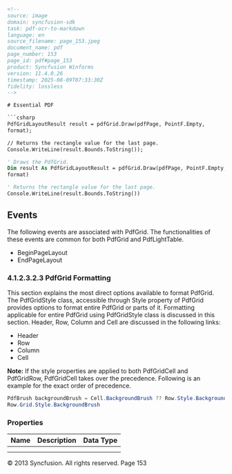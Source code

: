 ```html
<!-- 
source: image
domain: syncfusion-sdk
task: pdf-ocr-to-markdown
language: en
source_filename: page_153.jpeg
document_name: pdf
page_number: 153
page_id: pdf#page_153
product: Syncfusion Winforms
version: 11.4.0.26
timestamp: 2025-08-09T07:33:30Z
fidelity: lossless
-->

# Essential PDF

```csharp
PdfGridLayoutResult result = pdfGrid.Draw(pdfPage, PointF.Empty, 
format);

// Returns the rectangle value for the last page.
Console.WriteLine(result.Bounds.ToString());
```

```vb
' Draws the PdfGrid.
Dim result As PdfGridLayoutResult = pdfGrid.Draw(pdfPage, PointF.Empty, 
format)

' Returns the rectangle value for the last page.
Console.WriteLine(result.Bounds.ToString())
```

## Events

The following events are associated with PdfGrid. The functionalities of these events are common for both PdfGrid and PdfLightTable.

- BeginPageLayout
- EndPageLayout

### 4.1.2.3.2.3 PdfGrid Formatting

This section explains the most direct options available to format PdfGrid. The PdfGridStyle class, accessible through Style property of PdfGrid provides options to format entire PdfGrid or parts of it. Formatting applicable for entire PdfGrid using PdfGridStyle class is discussed in this section. Header, Row, Column and Cell are discussed in the following links:

- Header
- Row
- Column
- Cell

**Note:** If the style properties are applied to both PdfGridCell and PdfGridRow, PdfGridCell takes over the precedence. Following is an example for the exact order of precedence.

```csharp
PdfBrush backgroundBrush = Cell.BackgroundBrush ?? Row.Style.BackgroundBrush ?? 
Row.Grid.Style.BackgroundBrush
```

### Properties

| Name        | Description           | Data Type  |
|-------------|-----------------------|------------|
|             |                       |            |
|             |                       |            |

© 2013 Syncfusion. All rights reserved. Page 153
```